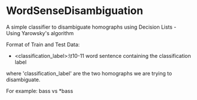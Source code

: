 # WordSenseDisambiguation
A simple classifier to disambiguate homographs using Decision Lists - Using Yarowsky's algorithm


Format of Train and Test Data:


- <classification_label>:\t10-11 word sentence containing the classification label

where 'classification_label' are the two homographs we are trying to disambiguate.

For example: bass vs \*bass
